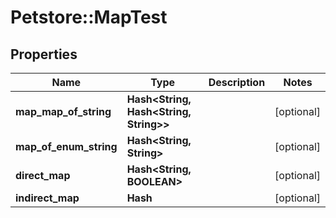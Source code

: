 # Petstore::MapTest

## Properties
Name | Type | Description | Notes
------------ | ------------- | ------------- | -------------
**map_map_of_string** | **Hash&lt;String, Hash&lt;String, String&gt;&gt;** |  | [optional] 
**map_of_enum_string** | **Hash&lt;String, String&gt;** |  | [optional] 
**direct_map** | **Hash&lt;String, BOOLEAN&gt;** |  | [optional] 
**indirect_map** | **Hash** |  | [optional] 


